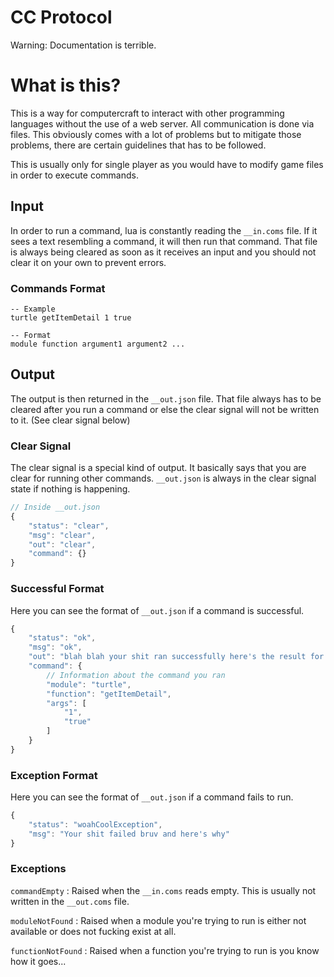 # CC Protocol
Warning: Documentation is terrible.

# What is this?
This is a way for computercraft to interact with other programming languages without the use of a web server. All communication is done via files. This obviously comes with a lot of problems but to mitigate those problems, there are certain guidelines that has to be followed.

This is usually only for single player as you would have to modify game files in order to execute commands.

## Input
In order to run a command, lua is constantly reading the `__in.coms` file. If it sees a text resembling a command, it will then run that command. That file is always being cleared as soon as it receives an input and you should not clear it on your own to prevent errors.

### Commands Format
```
-- Example
turtle getItemDetail 1 true

-- Format
module function argument1 argument2 ...
```

## Output
The output is then returned in the `__out.json` file. That file always has to be cleared after you run a command or else the clear signal will not be written to it. (See clear signal below)

### Clear Signal
The clear signal is a special kind of output. It basically says that you are clear for running other commands. `__out.json` is always in the clear signal state if nothing is happening.
```js
// Inside __out.json
{
    "status": "clear",
    "msg": "clear",
    "out": "clear",
    "command": {}
}
```

### Successful Format
Here you can see the format of `__out.json` if a command is successful.
```js
{
    "status": "ok",
    "msg": "ok",
    "out": "blah blah your shit ran successfully here's the result for yes", // The return of the function you called
    "command": {
        // Information about the command you ran
        "module": "turtle",
        "function": "getItemDetail",
        "args": [
            "1",
            "true"
        ]
    }
}
```

### Exception Format
Here you can see the format of `__out.json` if a command fails to run.
```js
{
    "status": "woahCoolException",
    "msg": "Your shit failed bruv and here's why"
}
```

### Exceptions
`commandEmpty` :
    Raised when the `__in.coms` reads empty. This is usually not written in the `__out.coms` file.

`moduleNotFound` :
    Raised when a module you're trying to run is either not available or does not fucking exist at all.

`functionNotFound` :
    Raised when a function you're trying to run is you know how it goes...

